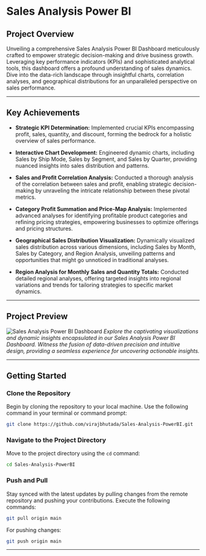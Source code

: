 # Sales Analysis Power BI 

## Project Overview

Unveiling a comprehensive Sales Analysis Power BI Dashboard meticulously crafted to empower strategic decision-making and drive business growth. Leveraging key performance indicators (KPIs) and sophisticated analytical tools, this dashboard offers a profound understanding of sales dynamics. Dive into the data-rich landscape through insightful charts, correlation analyses, and geographical distributions for an unparalleled perspective on sales performance.

---

## Key Achievements

- **Strategic KPI Determination:** Implemented crucial KPIs encompassing profit, sales, quantity, and discount, forming the bedrock for a holistic overview of sales performance.

- **Interactive Chart Development:** Engineered dynamic charts, including Sales by Ship Mode, Sales by Segment, and Sales by Quarter, providing nuanced insights into sales distribution and patterns.

- **Sales and Profit Correlation Analysis:** Conducted a thorough analysis of the correlation between sales and profit, enabling strategic decision-making by unraveling the intricate relationship between these pivotal metrics.

- **Category Profit Summation and Price-Map Analysis:** Implemented advanced analyses for identifying profitable product categories and refining pricing strategies, empowering businesses to optimize offerings and pricing structures.

- **Geographical Sales Distribution Visualization:** Dynamically visualized sales distribution across various dimensions, including Sales by Month, Sales by Category, and Region Analysis, unveiling patterns and opportunities that might go unnoticed in traditional analyses.

- **Region Analysis for Monthly Sales and Quantity Totals:** Conducted detailed regional analyses, offering targeted insights into regional variations and trends for tailoring strategies to specific market dynamics.

---

## Project Preview
![Sales Analysis Power BI Dashboard](https://github.com/virajbhutada/Sales-Analysis-PowerBI/assets/143819712/7a5bcd21-0750-42b4-8d61-049871dd2634)
*Explore the captivating visualizations and dynamic insights encapsulated in our Sales Analysis Power BI Dashboard. Witness the fusion of data-driven precision and intuitive design, providing a seamless experience for uncovering actionable insights.*

---

## Getting Started

### Clone the Repository
Begin by cloning the repository to your local machine. Use the following command in your terminal or command prompt:

```bash
git clone https://github.com/virajbhutada/Sales-Analysis-PowerBI.git
```

### Navigate to the Project Directory
Move to the project directory using the `cd` command:

```bash
cd Sales-Analysis-PowerBI
```

### Push and Pull
Stay synced with the latest updates by pulling changes from the remote repository and pushing your contributions. Execute the following commands:

```bash
git pull origin main
```

For pushing changes:

```bash
git push origin main
```

---

